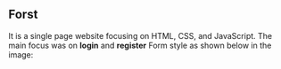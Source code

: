 ## Forst
It is a single page website focusing on HTML, CSS, and JavaScript.
The main focus was on **login** and **register** Form style as shown below in the image:


